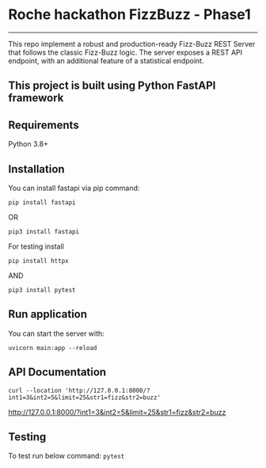 # Roche hackathon FizzBuzz - Phase1

---
This repo implement a robust and production-ready Fizz-Buzz REST Server that follows the classic Fizz-Buzz logic. The server exposes a REST API endpoint, with an additional feature of a statistical endpoint.

This project is built using Python FastAPI framework
---

## Requirements

Python 3.8+

## Installation

You can install fastapi via pip command:

```pip install fastapi```

OR

```pip3 install fastapi```

For testing install

```pip install httpx```

AND

```pip3 install pytest```

## Run application

You can start the server with:

```uvicorn main:app --reload```

## API Documentation

```curl --location 'http://127.0.0.1:8000/?int1=3&int2=5&limit=25&str1=fizz&str2=buzz'```

http://127.0.0.1:8000/?int1=3&int2=5&limit=25&str1=fizz&str2=buzz

## Testing

To test run below command:
```pytest```

